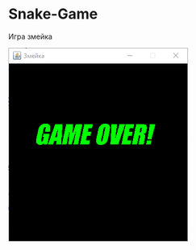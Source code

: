 # Snake-Game
Игра змейка

![image](https://github.com/AlexanderBonyachuk/Snake-Game/blob/b9d5958370dacf1e0df08ce97f7fa9ed064871ec/game%20demonstration.gif)
